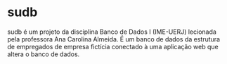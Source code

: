 # sudb

sudb é um projeto da disciplina Banco de Dados I (IME-UERJ) lecionada pela professora Ana Carolina Almeida.
É um banco de dados da estrutura de empregados de empresa fictícia conectado à uma aplicação web que altera o banco de dados.
